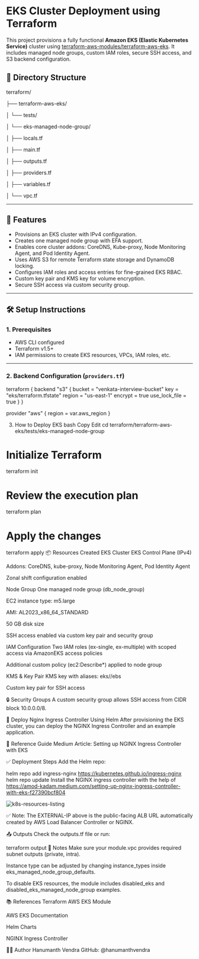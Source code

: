 # EKS Cluster Deployment using Terraform

This project provisions a fully functional **Amazon EKS (Elastic Kubernetes Service)** cluster using [terraform-aws-modules/terraform-aws-eks](https://github.com/terraform-aws-modules/terraform-aws-eks). It includes managed node groups, custom IAM roles, secure SSH access, and S3 backend configuration.

## 📁 Directory Structure

terraform/

├── terraform-aws-eks/

│ └── tests/

│ └── eks-managed-node-group/

│ ├── locals.tf

│ ├── main.tf

│ ├── outputs.tf

│ ├── providers.tf

│ ├── variables.tf

│ └── vpc.tf


---

## 🔧 Features

- Provisions an EKS cluster with IPv4 configuration.
- Creates one managed node group with EFA support.
- Enables core cluster addons: CoreDNS, Kube-proxy, Node Monitoring Agent, and Pod Identity Agent.
- Uses AWS S3 for remote Terraform state storage and DynamoDB locking.
- Configures IAM roles and access entries for fine-grained EKS RBAC.
- Custom key pair and KMS key for volume encryption.
- Secure SSH access via custom security group.

---

## 🛠️ Setup Instructions

### 1. Prerequisites

- AWS CLI configured
- Terraform v1.5+
- IAM permissions to create EKS resources, VPCs, IAM roles, etc.

---

### 2. Backend Configuration (`providers.tf`)

terraform {
  backend "s3" {
    bucket         = "venkata-interview-bucket"
    key            = "eks/terraform.tfstate"
    region         = "us-east-1"
    encrypt        = true
    use_lock_file  = true
  }
}

provider "aws" {
  region = var.aws_region
}

3. How to Deploy EKS
bash
Copy
Edit
cd terraform/terraform-aws-eks/tests/eks-managed-node-group

# Initialize Terraform
terraform init

# Review the execution plan
terraform plan

# Apply the changes
terraform apply
📦 Resources Created
EKS Cluster
EKS Control Plane (IPv4)

Addons: CoreDNS, kube-proxy, Node Monitoring Agent, Pod Identity Agent

Zonal shift configuration enabled

Node Group
One managed node group (db_node_group)

EC2 instance type: m5.large

AMI: AL2023_x86_64_STANDARD

50 GB disk size

SSH access enabled via custom key pair and security group

IAM Configuration
Two IAM roles (ex-single, ex-multiple) with scoped access via AmazonEKS access policies

Additional custom policy (ec2:Describe*) applied to node group

KMS & Key Pair
KMS key with aliases: eks/<cluster-name>/ebs

Custom key pair for SSH access

🔒 Security Groups
A custom security group allows SSH access from CIDR block 10.0.0.0/8.

🚀 Deploy Nginx Ingress Controller Using Helm
After provisioning the EKS cluster, you can deploy the NGINX Ingress Controller and an example application.

📘 Reference Guide
Medium Article: Setting up NGINX Ingress Controller with EKS

✅ Deployment Steps
Add the Helm repo:

helm repo add ingress-nginx https://kubernetes.github.io/ingress-nginx
helm repo update
Install the NGINX ingress controller with the help of https://amod-kadam.medium.com/setting-up-nginx-ingress-controller-with-eks-f27390bcf804

![k8s-resources-listing](https://github.com/user-attachments/assets/f78f3252-0f3d-4546-8c78-64fec035da11)

✅ Note: The EXTERNAL-IP above is the public-facing ALB URL automatically created by AWS Load Balancer Controller or NGINX.

📤 Outputs
Check the outputs.tf file or run:


terraform output
📌 Notes
Make sure your module.vpc provides required subnet outputs (private, intra).

Instance type can be adjusted by changing instance_types inside eks_managed_node_group_defaults.

To disable EKS resources, the module includes disabled_eks and disabled_eks_managed_node_group examples.

📚 References
Terraform AWS EKS Module

AWS EKS Documentation

Helm Charts

NGINX Ingress Controller

🧑‍💻 Author
Hanumanth Vendra
GitHub: @hanumanthvendra


